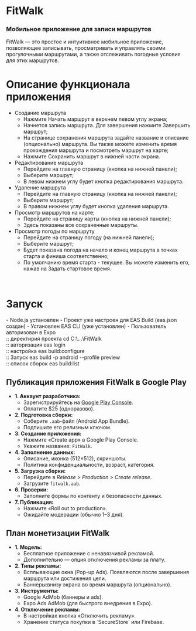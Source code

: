 <b><h1>FitWalk</h1>
<h3>Мобильное приложение для записи маршрутов</h3></b>
FitWalk — это простое и интуитивное мобильное приложение, позволяющее записывать, просматривать и управлять своими прогулочными маршрутами, а также отслеживать погодные условия для этих маршрутов.
<br/>

<h1>Описание функционала приложения</h1>
<ul>
  <li>Создание маршрута 
    <ul>
      <li>Нажмите Начать маршрут в верхнем левом углу экрана;</li>
      <li>Начнется запись маршрута. Для завершения нажмите Завершить маршрут;</li>
      <li>На странице сохранения маршрута задайте название и описание (опционально) маршрута. Вы также можете изменить время прохождения маршрута и посмотреть маршрут на карте;</li>
      <li>Нажмите Сохранить маршрут в нижней части экрана.</li>
    </ul>
  </li>
  <li>Редактирование маршрута 
    <ul>
      <li>Перейдите на главную страницу (кнопка на нижней панели);</li>
      <li>Выберите маршрут;</li>
      <li>В левом нижнем углу будет кнопка редактирования маршрута.</li>
    </ul>
  </li>
  <li>Удаление маршрута
    <ul>
      <li>Перейдите на главную страницу (кнопка на нижней панели);</li>
      <li>Выберите маршрут;</li>
      <li>В правом нижнем углу будет кнопка удаления маршрута.</li>
    </ul>
  </li>
  <li>Просмотр маршрутов на карте; 
    <ul>
      <li>Перейдите на страницу карты (кнопка на нижней панели);</li>
      <li>Здесь показаны все сохраненные маршруты.</li>
    </ul>
</li>
  <li>Просмотр погоды по маршруту 
    <ul>
      <li>Перейдите на страницу погоду (на нижней панели);</li>
      <li>Выберите маршрут;</li>
      <li>Будет показана погода на начало и конец маршрута в точках старта и финиша соответственно;</li>
      <li>По умолчанию время старта - текущее. Вы можете изменить его, нажав на Задать стартовое время.</li>
    </ul>
  </li>
</ul>
<br>

<h1>Запуск</h1>
- Node.js установлен
- Проект уже настроен для EAS Build (eas.json создан)
- Установлен EAS CLI (уже установлен)
- Пользователь авторизован в Expo
<br>
:: директирия проекта
cd C:\...\FitWalk
<br>
:: авторизация
eas login
<br>
:: настройка
eas build:configure
<br>
:: Запуск
eas build -p android --profile preview
<br>
:: список сборок
eas build:list
<br>

<h2>Публикация приложения FitWalk в Google Play</h2>

<ul>
  <li><strong>1. Аккаунт разработчика:</strong>
    <ul>
      <li>Зарегистрируйтесь на <a href="https://play.google.com/console">Google Play Console</a>.</li>
      <li>Оплатите $25 (одноразово).</li>
    </ul>
  </li>

  <li><strong>2. Подготовка сборки:</strong>
    <ul>
      <li>Соберите <code>.aab</code>-файл (Android App Bundle).</li>
      <li>Подпишите его релизным ключом.</li>
    </ul>
  </li>

  <li><strong>3. Создание приложения:</strong>
    <ul>
      <li>Нажмите «Create app» в Google Play Console.</li>
      <li>Укажите название: <code>FitWalk</code>.</li>
    </ul>
  </li>

  <li><strong>4. Заполнение данных:</strong>
    <ul>
      <li>Описание, иконка (512×512), скриншоты.</li>
      <li>Политика конфиденциальности, возраст, категория.</li>
    </ul>
  </li>

  <li><strong>5. Загрузка сборки:</strong>
    <ul>
      <li>Перейдите в <em>Release > Production > Create release</em>.</li>
      <li>Загрузите <code>fitwalk.aab</code>.</li>
    </ul>
  </li>

  <li><strong>6. Проверки:</strong>
    <ul>
      <li>Заполните формы по контенту и безопасности данных.</li>
    </ul>
  </li>

  <li><strong>7. Публикация:</strong>
    <ul>
      <li>Нажмите «Roll out to production».</li>
      <li>Ожидайте модерации (обычно 1–3 дня).</li>
    </ul>
  </li>
</ul>

<h2>План монетизации FitWalk</h2>

<ul>
  <li><strong>1. Модель:</strong>
    <ul>
      <li>Бесплатное приложение с ненавязчивой рекламой.</li>
      <li>Дополнительно — опция отключения рекламы за плату.</li>
    </ul>
  </li>

  <li><strong>2. Типы рекламы:</strong>
    <ul>
      <li>Всплывающие окна (Pop-up Ads). Появляются после завершения маршрута или достижения цели.</li>
      <li>Баннеры:внизу экрана во время маршрута (опционально).</li>
    </ul>
  </li>

  <li><strong>3. Инструменты:</strong>
    <ul>
      <li>Google AdMob (баннеры и ads).</li>
      <li>Expo Ads AdMob (для быстрого внедрения в Expo).</li>
    </ul>
  </li>

  <li><strong>4. Отключение рекламы:</strong>
    <ul>
      <li>В настройках кнопка «Отключить рекламу».</li>
      <li>Хранение статуса покупки в `SecureStore` или Firebase.</li>
    </ul>
  </li>
</ul>


